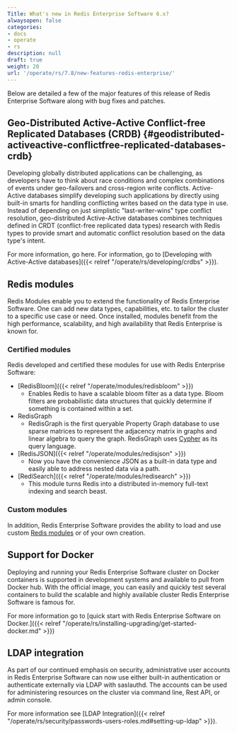 ```yaml
---
Title: What's new in Redis Enterprise Software 6.x?
alwaysopen: false
categories:
- docs
- operate
- rs
description: null
draft: true
weight: 20
url: '/operate/rs/7.8/new-features-redis-enterprise/'
---
```

Below are detailed a few of the major features of this release of Redis Enterprise Software
along with bug fixes and patches.

## Geo-Distributed Active-Active Conflict-free Replicated Databases (CRDB) {#geodistributed-activeactive-conflictfree-replicated-databases-crdb}

Developing globally distributed applications can be challenging, as
developers have to think about race conditions and complex combinations
of events under geo-failovers and cross-region write conflicts. Active-Active databases
simplify developing such applications by directly using built-in smarts
for handling conflicting writes based on the data type in use. Instead
of depending on just simplistic "last-writer-wins" type conflict
resolution, geo-distributed Active-Active databases combines techniques defined in CRDT
(conflict-free replicated data types) research with Redis types to
provide smart and automatic conflict resolution based on the data type's
intent.

For more information, go here. For information, go to [Developing with
Active-Active databases]({{< relref "/operate/rs/developing/crdbs" >}}).

## Redis modules

Redis Modules enable you to extend the functionality of Redis Enterprise
Software. One can add new data types, capabilities, etc. to tailor the
cluster to a specific use case or need. Once installed, modules benefit
from the high performance, scalability, and high availability that Redis
Enterprise is known for.

### Certified modules

Redis developed and certified these modules for use with Redis Enterprise Software:

- [RedisBloom]({{< relref "/operate/modules/redisbloom" >}})
    - Enables Redis to have a scalable bloom filter as a data type. Bloom
      filters are probabilistic data structures that quickly determine if something is contained within a set.
- RedisGraph
    - RedisGraph is the first queryable Property Graph database to use sparse
      matrices to represent the adjacency matrix in graphs and linear algebra to query the graph.
      RedisGraph uses [Cypher](https://www.opencypher.org/) as its query language.
- [RedisJSON]({{< relref "/operate/modules/redisjson" >}})
    - Now you have the convenience JSON as a built-in data type and easily
      able to address nested data via a path.
- [RediSearch]({{< relref "/operate/modules/redisearch" >}})
    - This module turns Redis into a distributed in-memory
      full-text indexing and search beast.

### Custom modules

In addition, Redis Enterprise Software provides the ability to load and
use custom [Redis modules](https://redislabs.com/community/redis-modules-hub/) or
of your own creation.

## Support for Docker

Deploying and running your Redis Enterprise Software cluster on Docker
containers is supported in development systems and
available to pull from Docker hub. With the official image, you can
easily and quickly test several containers to build the scalable
and highly available cluster Redis Enterprise Software is famous for.

For more information go to [quick start with Redis Enterprise Software
on Docker.]({{< relref "/operate/rs/installing-upgrading/get-started-docker.md" >}})

## LDAP integration

As part of our continued emphasis on security, administrative user
accounts in Redis Enterprise Software can now use either built-in
authentication or authenticate externally via LDAP with saslauthd. The
accounts can be used for administering resources on the cluster via
command line, Rest API, or admin console.

For more information see [LDAP
Integration]({{< relref "/operate/rs/security/passwords-users-roles.md#setting-up-ldap" >}}).
